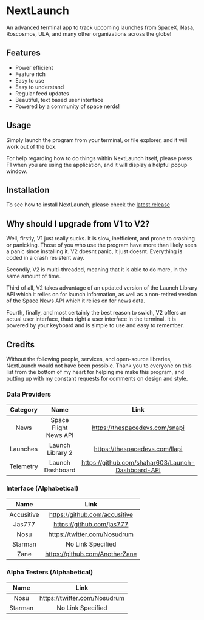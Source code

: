 # NextLaunch
An advanced terminal app to track upcoming launches from SpaceX, Nasa, Roscosmos, ULA, and many other organizations across the globe!

## Features
- Power efficient
- Feature rich
- Easy to use
- Easy to understand
- Regular feed updates
- Beautiful, text based user interface
- Powered by a community of space nerds!

## Usage
Simply launch the program from your terminal, or file explorer, and it will work out of the box.

For help regarding how to do things within NextLaunch itself, please press F1 when you are using the application, and it will display a helpful popup window.

## Installation
To see how to install NextLaunch, please check the [latest release](https://github.com/fatalcenturion/NextLaunch/releases/latest)


## Why should I upgrade from V1 to V2?
Well, firstly, V1 just really sucks. It is slow, inefficient, and prone to crashing or panicking. Those of you who use the program have more than likely seen a panic since installing it.
V2 doesnt panic, it just doesnt. Everything is coded in a crash resistent way.

Secondly, V2 is multi-threaded, meaning that it is able to do more, in the same amount of time.

Third of all, V2 takes advantage of an updated version of the Launch Library API which it relies on for launch information, as well as a non-retired version of the Space News API which it relies on for news data.

Fourth, finally, and most certainly the best reason to swich, V2 offers an actual user interface, thats right a user interface in the terminal. It is powered by your keyboard and is simple to use and easy to remember.

## Credits
Without the following people, services, and open-source libraries, NextLaunch would not have been possible.
Thank you to everyone on this list from the bottom of my heart for helping me make this program,
and putting up with my constant requests for comments on design and style.


### Data Providers
|Category|Name|Link|
|:---:|:---:|:---:|
|News|Space Flight News API|https://thespacedevs.com/snapi|
|Launches|Launch Library 2|https://thespacedevs.com/llapi|
|Telemetry|Launch Dashboard|https://github.com/shahar603/Launch-Dashboard-API|


### Interface (Alphabetical)
|Name|Link|
|:---:|:---:|
|Accusitive|https://github.com/accusitive
|Jas777|https://github.com/jas777
|Nosu|https://twitter.com/Nosudrum|
|Starman|No Link Specified|
|Zane|https://github.com/AnotherZane

### Alpha Testers (Alphabetical)
|Name|Link|
|:---:|:---:|
|Nosu|https://twitter.com/Nosudrum|
|Starman|No Link Specified|